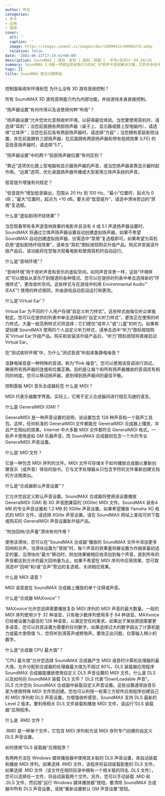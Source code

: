 ```yaml
---
author: 佚名
categories:
- 声卡
- 应用
- 音频
cover:
  alt: ''
  caption: ''
  image: https://images.soomal.cc/images/doc/20090415/00000276.webp
  relative: false
date: '2003-06-22T17:19:41+08:00'
description: SoundMAX | 源自：未知 | 版权：转载 |  平均/总评分：09.50/19
summary: SoundMAX 3.0是一项相当具有吸引力的AC 97软声卡音频解决方案，它的许多技术指标以及实际表现已经达到了高档多媒体声卡的标准。在CPU的资源占用率方面，由于目前CPU动辄都是GHz级以上的产品，所以在一般场合中都是可以忽略不计的。从市场前景来看，随着CPU性能的进一步提升以及相应驱动程序的不断改进，SoundMAX音频技术的前景是十分美好的。
tags: []
title: SoundMAX 常见问题帮助
---
```


控制面板收听环境标签 为什么没有 3D 游戏音频控制？

所有 SoundMAX 3D 游戏音频能力均为内部功能，并由游戏本身直接控制。

“扬声器设置”有何作用以及该使用何种“布局”？

“扬声器设置”允许您优化音频收听环境，以获得最佳体验。当您要使用耳机时，请选择“耳机”；当您前面拥有两部扬声器（桌子上、显示器或膝上型电脑内），请选择“立体声”；当您在前后各有两部扬声器时，请选择“方庭”；当您拥有家庭影院设置，并在前面拥有三部扬声器，在后面拥有两部扬声器和带有低频效果 (LFE) 的亚低音扬声器时，请选择“5.1”。

“扬声器设置”中的两个“前部扬声器位置”有何区别？

“靠近”选项优化膝上型电脑和显示器扬声器的声音，或当您扬声器紧靠显示器时起作用。“远离”选项，优化桌面扬声器传播或大型家用立体声系统的声音。

低音提升增强有何规定？

“低音提升”增加低音输出，范围从 20 Hz 到 100 Hz。“最小”位置时，起点为 0 dB；“最大”位置时，起点为 +10 dB。要关闭“低音提升”，请选中滑块旁边的“禁用”复选框。

什么是“虚拟剧场环绕效果”？

当您观看带有多声道音响效果的电影并且没有 4 或 5.1 声道扬声器设置时，SoundMAX 将通过立体声扬声器设置自动创建虚拟扬声器。如果不希望 SoundMAX 自动创建虚拟扬声器，仅需选中“禁用”复选框即可。如果希望为耳机启用“虚拟剧场环绕效果”，请单击“耳机”图标按钮购买升级产品。购买并安装该升级产品后，该功能将在您每次观看电影和使用耳机时自动运行。

什么是“音响环境”？

“音响环境”用于收听声音和音乐的虚拟空间。如同声音背景一样，这些“环境样式”可以模拟从音乐厅到隧道的各种情况。您可以在提供的列表中单击选择新的“环境样式”，更改收听空间。这些样式与在游戏中利用 Environmental Audio™ (EAX™) 使用的样式相同，并由游戏自动启动运行和更改。

什么是‘Virtual Ear’？

Virtual Ear 为不同的个人用户存储“自定义听力样式”。这些样式由每位听众单独制定。您可以在提供的列表中单击选择新的“自定义听力样式”，更改正在使用的听力样式。大量一般范例样式可供选择；它们模仿“成年人”或“儿童”的听力。如果希望创建 SoundMAX 使用的个人自定义听力样式，请单击选中“听力”图标按钮购买‘Virtual Ear’升级产品。购买和安装该升级产品后，“听力”图标按钮将直接启动 Virtual Ear。

在“测试收听环境”中，为什么“测试音调”听起来象静电噪音？

该静电噪音是一种特殊的音调，称为“Pink 噪音”。您可以使用该音调进行测试，确保所有扬声器的连接和位置正确。目的是让每个和所有扬声器播放的音调具有相同的响度。您可以移动扬声器，直到得到扬声器间的最佳平衡。

控制面板 MIDI 音乐合成器标签 什么是 MIDI？

MIDI 代表乐器数字界面。实际上，它用于定义合成器间进行相互沟通的语言。

什么是 GeneralMIDI (GM)？

GeneralMIDI 是一种声音设置的说明，该设置包含 128 种声音和一个鼓声工具包。这样，任何标准的 GeneralMIDI 文件都能在 GeneralMIDI 合成器上播放，并且产生相似的效果。Internet 中大多数 MIDI 文件都符合 GeneralMIDI 格式。一些声卡使用虚拟 GM 乐器声音，而 SoundMAX 合成器则包含一个大的专业 GeneralMIDI 声音设置。

什么是‘.MID’文件？

它是一种包含 MIDI 序列的文件。MIDI 文件可存储关于如何播放合成器以重新创建音乐（或声音）体验的指令。它与文字处理器从只包含字符的文件重新创建文档的方法相类似。

什么是“合成器默认声音设置”？

它允许您自定义默认声音设置。SoundMAX 合成器将使用该设置播放 GeneralMIDI (GM) 和 XG 声音图兼容的 (XGlite) MIDI 文件。SoundMAX 装有4 MB 的专业声音设置和 1.2 MB 的 XGlite 声音设置。如果希望播放 Yamaha XG 格式的 MIDI 文件，请选择 XGlite 声音设置。请在 SoundMAX 网站上查找可供下载或购买的 GeneralMIDI 声音设置新升级产品。

“附加回响/合声量”滑块有何作用？

使用该滑块，您可以在“SoundMAX 合成器”播放的 SoundMAX 文件中添加更多回响和合声。当滑块设置为“常规”时，每个声音的效果量将被设置为作曲家最初选定的量。当滑块向“最大”移动时，附加效果被相应地添加到每个声音，直到所有的声音都达到允许的最大回响量为止。如果不希望在 MIDI 序列中应用效果，您可取消选中“回响”和/或“合声”旁边的复选框，关闭相应效果。

什么是 MIDI 语音？

MIDI 语音是在 SoundMAX 合成器上播放的单个注释或声音。

什么是“合成器 MAXvoice”？

‘MAXvoice’允许您选择需要播放复杂 MIDI 序列的 MIDI 声音的最大数量。一般的 MIDI 序列使用少于 32 种语音，只有极少数序列使用多于 64 种语音。MAXvoice 已经被设置为最佳的 128 种语音，以满足您任何需求。如果出于某些原因需要更多语音，您可以将其设置为需要的任何数字。如果选择过大的数字超出了计算机能力或最大使用值 %，您将听到滴答声或劈啪声。要改正此问题，仅需输入稍小的数字。

什么是“合成器 CPU 最大值”？

“CPU 最大值”允许您选择 SoundMAX 合成器产生 MIDI 语音时计算机处理器的最大值。允许分配到合成器的处理器最大值为不超过 80%。DLS 装载器应用程序 SoundMAX 合成器能播放使用自定义 DLS 声音设置的 MIDI 文件。什么是 DLS 以及如何向 SoundMAX 装载 DLS 文件？ DLS 代表“DownLoadable 声音”。DLS 允许您向 SoundMAX 合成器中装载自定义声音设置。这些设置通常由音乐家为使用特殊 MIDI 文件而创建。您也可以利用一些第三方软件应用程序创建自己的 MIDI 序列和 DLS 声音设置。为增强收听感受，SoundMAX 支持 DLS 最新的 Level 2 版本。要利用相关 DLS 文件装载和播放 MIDI 文件，请运行“DLS 装载器”应用程序。

什么是 .RMD 文件？

.RMD 是一种单个文件，它包含 MIDI 序列和为该 MIDI 序列专门创建的自定义 DLS 声音设置。

如何使用“DLS 装载器”应用程序？

有两种方法在 Windows 媒体播放器中使用其关联的 DLS 声音设置，来自动装载和播放 MIDI 序列。如果选择 .RMD 文件，该程序将自动装载配套的 DLS 文件。如果选择 .MID 文件（该文件在相同目录中拥有一个相关联的同名 .DLS 文件），您可以选择任一文件，将自动装载两个文件。另外，您可以手动装载 .MID 和 .DLS 文件，然后按“运行 Windows 媒体播放器”按钮。要清除 SoundMAX 合成器中所有 DLS 声音设置，请按“重新设置默认 GM 声音设置”按钮。